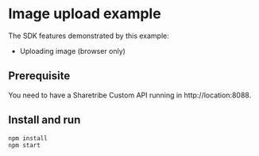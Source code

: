 # Image upload example

The SDK features demonstrated by this example:

- Uploading image (browser only)

## Prerequisite

You need to have a Sharetribe Custom API running in http://location:8088.

## Install and run

``` bash
npm install
npm start
```
